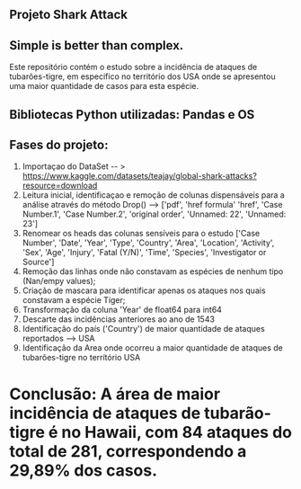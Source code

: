 ## Projeto Shark Attack

## Simple is better than complex.

Este repositório contém o estudo sobre a incidência de ataques de tubarões-tigre, em especifico no território dos USA onde se apresentou uma maior quantidade de casos para esta espécie.

## Bibliotecas Python utilizadas: Pandas e OS

## Fases do projeto:

1) Importaçao do DataSet -- > https://www.kaggle.com/datasets/teajay/global-shark-attacks?resource=download
2) Leitura inicial, identificaçao e remoção de colunas dispensáveis para a análise através do método Drop() --> ['pdf', 'href formula' 'href', 'Case Number.1', 'Case Number.2', 'original order', 'Unnamed: 22', 'Unnamed: 23']
3) Renomear os heads das colunas sensíveis para o estudo ['Case Number', 'Date', 'Year', 'Type', 'Country', 'Area', 'Location', 'Activity', 'Sex', 'Age', 'Injury', 'Fatal (Y/N)', 'Time', 'Species', 'Investigator or Source']
4) Remoção das linhas onde não constavam as espécies de nenhum tipo (Nan/empy values);
5) Criação de mascara para identificar apenas os ataques nos quais constavam a espécie Tiger;
6) Transformação da coluna 'Year' de float64 para int64
7) Descarte das incidências anteriores ao ano de 1543
8) Identificação do país ('Country') de maior quantidade de ataques reportados --> USA
9) Identificação da Area onde ocorreu a maior quantidade de ataques de tubarões-tigre no terrítório USA

# Conclusão: A área de maior incidência de ataques de tubarão-tigre é no Hawaii, com 84 ataques do total de 281, correspondendo a 29,89% dos casos.




